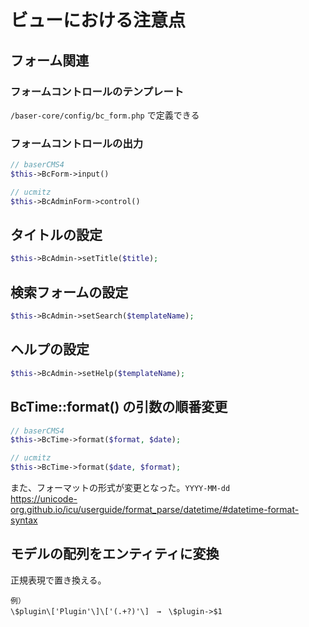# ビューにおける注意点

## フォーム関連

### フォームコントロールのテンプレート
`/baser-core/config/bc_form.php` で定義できる

### フォームコントロールの出力
```php
// baserCMS4
$this->BcForm->input()

// ucmitz
$this->BcAdminForm->control()
```

## タイトルの設定
```php
$this->BcAdmin->setTitle($title);
```

## 検索フォームの設定
```php
$this->BcAdmin->setSearch($templateName);
```

## ヘルプの設定
```php
$this->BcAdmin->setHelp($templateName);
```

## BcTime::format() の引数の順番変更

```php
// baserCMS4
$this->BcTime->format($format, $date);

// ucmitz
$this->BcTime->format($date, $format);
```
また、フォーマットの形式が変更となった。`YYYY-MM-dd`  
https://unicode-org.github.io/icu/userguide/format_parse/datetime/#datetime-format-syntax


## モデルの配列をエンティティに変換
正規表現で置き換える。

```
例）
\$plugin\['Plugin'\]\['(.+?)'\]　→　\$plugin->$1
```
